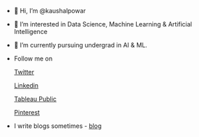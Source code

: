 - 👋 Hi, I’m @kaushalpowar
- 👀 I’m interested in Data Science, Machine Learning & Artificial Intelligence
- 🌱 I’m currently pursuing undergrad in AI & ML.
- Follow me on

  [Twitter](https://twitter.com/Obelisk_1531)

  [Linkedin](https://www.linkedin.com/in/kaushal-powar-a52b1a159/)
  
  [Tableau Public](https://public.tableau.com/app/profile/kaushal.powar7753)
  
  [Pinterest](https://in.pinterest.com/kaushal_1531/)
  
 - I write blogs sometimes - [blog](https://writtenbykaushal.com/)


<!---
kaushalpowar/kaushalpowar is a ✨ special ✨ repository because its `README.md` (this file) appears on your GitHub profile.
You can click the Preview link to take a look at your changes.
--->
